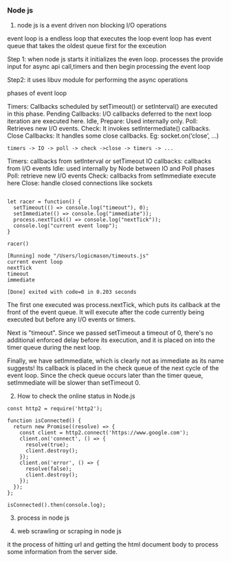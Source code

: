 ### Node js

1. node js is a event driven non blocking I/O operations

event loop is a endless loop that executes the loop
event loop has event queue that takes the oldest queue first for the exceution

Step 1: when node js starts it initializes the even loop. processes the provide input for async api call,timers and then begin processing the event loop

Step2: it uses libuv module for performing the async operations

phases of event loop

Timers: Callbacks scheduled by setTimeout() or setInterval() are executed in this phase.
Pending Callbacks: I/O callbacks deferred to the next loop iteration are executed here.
Idle, Prepare: Used internally only.
Poll: Retrieves new I/O events.
Check: It invokes setIntermediate() callbacks.
Close Callbacks: It handles some close callbacks. Eg: socket.on(‘close’, …)

`timers -> IO -> poll -> check ->close -> timers -> ...`

Timers: callbacks from setInterval or setTimeout
IO callbacks: callbacks from I/O events
Idle: used internally by Node between IO and Poll phases
Poll: retrieve new I/O events
Check: callbacks from setImmediate execute here
Close: handle closed connections like sockets

```

let racer = function() {
  setTimeout(() => console.log("timeout"), 0);
  setImmediate(() => console.log("immediate"));
  process.nextTick(() => console.log("nextTick"));
  console.log("current event loop");
}

racer()

[Running] node "/Users/logicmason/timeouts.js"
current event loop
nextTick
timeout
immediate

[Done] exited with code=0 in 0.203 seconds

```

The first one executed was process.nextTick, which puts its callback at the front of the event queue. It will execute after the code currently being executed but before any I/O events or timers.

Next is "timeout". Since we passed setTimeout a timeout of 0, there's no additional enforced delay before its execution, and it is placed on into the timer queue during the next loop.

Finally, we have setImmediate, which is clearly not as immediate as its name suggests! Its callback is placed in the check queue of the next cycle of the event loop. Since the check queue occurs later than the timer queue, setImmediate will be slower than setTimeout 0.

2. How to check the online status in Node.js

```
const http2 = require('http2');

function isConnected() {
  return new Promise((resolve) => {
    const client = http2.connect('https://www.google.com');
    client.on('connect', () => {
      resolve(true);
      client.destroy();
    });
    client.on('error', () => {
      resolve(false);
      client.destroy();
    });
  });
};

isConnected().then(console.log);
```

3. process in node js

4. web scrawling or scraping in node js

it the process of hitting url and getting the html document body to process some information from the server side.
